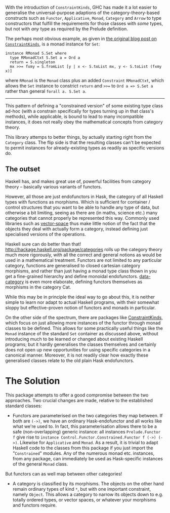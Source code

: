 With the introduction of `ConstraintKinds`, GHC has made it a lot easier to generalise the universal-purpose adaptions of the category-theory-based constructs such as `Functor`, `Applicative`, `Monad`, `Category` and `Arrow` to type constructors that fulfill the requirements for those classes with _some_ types, but not with _any_ type as required by the Prelude definition.

The perhaps most obvious example, as given in [the original blog post on `ConstraintKinds`](http://blog.omega-prime.co.uk/?p=127), is a monad instance for `Set`:

    instance RMonad S.Set where
      type RMonadCtxt S.Set a = Ord a
      return = S.singleton
      mx >>= fxmy = S.fromList [y | x <- S.toList mx, y <- S.toList (fxmy x)]

where `RMonad` is the `Monad` class plus an added `Constraint` `RMonadCtxt`, which allows the `Set` instance to constrict `return` and `>>=` to `Ord a => S.Set a` rather than general `forall a. S.Set a`.

<hr>

This pattern of defining a "constrained version" of some existing type class ad-hoc (with a constrain specifically for types turning up in that class's methods), while applicable, is bound to lead to many incompatible instances, it does not really obey the mathematical concepts from category theory.

This library attemps to better things, by actually starting right from the `Category` class. The flip side is that the resulting classes can't be expected to permit instances for already-existing types as readily as specific versions do.

The outset
---

Haskell has, and makes great use of, powerful facilities from category
theory – basically various variants of functors.

However, all those are just endofunctors in Hask, the category of
all Haskell types with functions as morphisms. Which is sufficient
for container / control structures that you want to be able to handle 
any type of data, but otherwise a bit limiting, seeing as 
there are (in maths, science etc.) many categories that cannot properly
be represented this way. Commonly used libraries such as 
[vector-space](http://hackage.haskell.org/package/vector-space) thus make 
little notion of the fact that the objects they deal with actually
form a category, instead defining just specialised versions of
the operations.

Haskell sure can do better than that!
<http://hackage.haskell.org/package/categories> rolls up the category
theory much more rigorously, with all the correct and general notions
as would be used in a mathematical treatment. Functors are not limited
to any particular category, functions are generalised to closed
cartesian category morphisms, and rather than just having a monad
type class thown in you get a fine-grained hierarchy and define
monoidal endofunctors.
[data-category](http://hackage.haskell.org/package/data-category) is even more
elaborate, defining functors themselves as morphisms in the category
Cat.

While this may be in principle the ideal way to go about this,
it is neither simple to learn nor adapt to actual Haskell programs,
with their somewhat sloppy but effective-proven notion of functors
and monads in particular.

On the other side of the spectrum, there are packages like
[ConstraintKinds](http://hackage.haskell.org/package/ConstraintKinds), which focus
on just allowing more instances of the functor through monad classes
to be defined. This allows for some practically useful things like
the `Monad` instance of the standard `Set` container as discussed above, without introducing
much to be learned or changed about existing Haskell programs;
but it hardly generalises
the classes themselves and certainly does not open up new opportunities
for using specific categories in a canonical manner. Moreover, it
is not readily clear how exactly these generalised classes relate
to the old plain Hask endofunctors.

The Solution
===

This package attempts to offer a good compromise between the two
approaches. Two crucial changes are made, relative to the established
standard classes:

- Functors are parameterised on the two categories they map between.
If both are `(->)`, we have an ordinary Hask-endofunctor and all
works like what we're used to. In fact, this parameterisation allows
there to be a safe (non-overlapping) generic instance: all instances
`Prelude.Functor f` give rise to
`instance Control.Functor.Constrained.Functor f (->) (->)`. Likewise
for `Applicative`
and `Monad`. As a result, it is trivial
to adapt Haskell code to the classes from this package if you
just import the "`Constrained`" modules. Any of the numerous
monad etc. instances, from any package, can immediately be used
as Hask-specific instances of the general `Monad` class.

 But functors can as well map between other categories!

- A category is classified by its morphisms. The objects on the other
hand remain ordinary types of kind `*`, but with one important
constraint, namely `Object`. This
allows a category to narrow its objects down to e.g. totally
ordered types, or vector spaces, or whatever your morphisms and
functors require.
